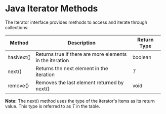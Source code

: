 # Java Iterator Methods<br>
The Iterator interface provides methods to access and iterate through collections:<br>

| Method    	| Description                                              	| Return Type 	|
|-----------	|----------------------------------------------------------	|-------------	|
| hasNext() 	| Returns true if there are more elements in the iteration 	| boolean     	|
| next()    	| Returns the next element in the iteration                	| _T_         	|
| remove()  	| Removes the last element returned by next()              	| void        	|

**Note:** The next() method uses the type of the iterator's items as its return value. This type is referred to as *T* in the table.

